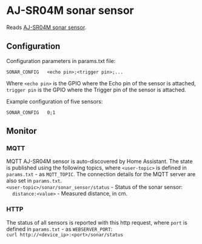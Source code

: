 # AJ-SR04M sonar sensor

Reads [AJ-SR04M sonar sensor](../../../../docs/AJ-SR04M-sonar.pdf).

## Configuration
Configuration parameters in params.txt file:
```
SONAR_CONFIG   <echo pin>;<trigger pin>;...
```
Where `<echo pin>` is the GPIO where the Echo pin of the sensor is attached, `trigger pin` is the GPIO where the Trigger pin of the sensor is attached.

Example configuration of five sensors:
```
SONAR_CONFIG   0;1
```

## Monitor
### MQTT
MQTT AJ-SR04M sensor is auto-discovered by Home Assistant. The state is published using the following topics, where `<user-topic>` is defined in `params.txt` - as `MQTT_TOPIC`. The connection details for the MQTT server are also set in `params.txt`.  
`<user-topic>/sonar/sonar_sensor/status` - Status of the sonar sensor:  
&nbsp;&nbsp;&nbsp;&nbsp;`distance:<value>` - Measured distance, in cm.  

### HTTP
The status of all sensors is reported with this http request, where `port` is defined in `params.txt` - as `WEBSERVER_PORT`:  
    `curl http://<device_ip>:<port>/sonar/status`


